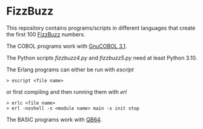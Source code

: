 # FizzBuzz

This repository contains programs/scripts in different languages that create the
first 100 [FizzBuzz](https://en.wikipedia.org/wiki/Fizz_buzz) numbers.

The COBOL programs work with [GnuCOBOL 3.1](https://gnucobol.sourceforge.io/).

The Python scripts *fizzbuzz4.py* and *fizzbuzz5.py* need at least Python 3.10.

The Erlang programs can either be run with *escript*
```
> escript <file name>
```
or first compiling and then running them with *erl*
```
> erlc <file name>
> erl -noshell -s <module name> main -s init stop
```

The BASIC programs work with [QB64](https://qb64.com/).
